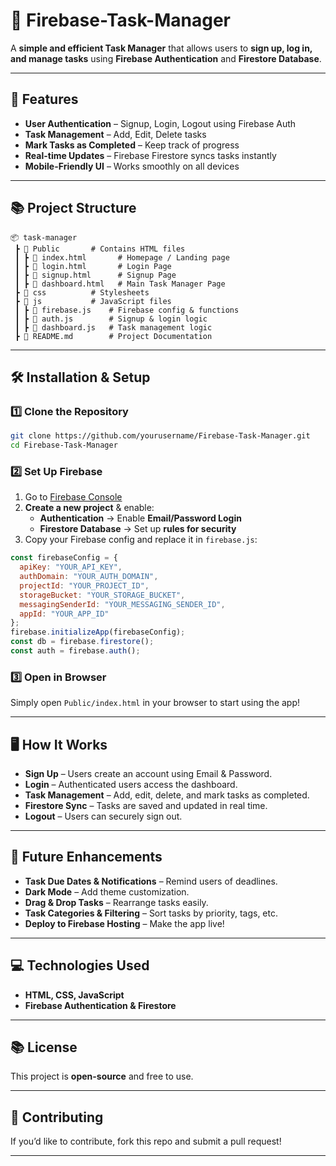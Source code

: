 # 📅 Firebase-Task-Manager

A **simple and efficient Task Manager** that allows users to **sign up, log in, and manage tasks** using **Firebase Authentication** and **Firestore Database**.

---

## 🚀 Features
- **User Authentication** – Signup, Login, Logout using Firebase Auth
- **Task Management** – Add, Edit, Delete tasks
- **Mark Tasks as Completed** – Keep track of progress
- **Real-time Updates** – Firebase Firestore syncs tasks instantly
- **Mobile-Friendly UI** – Works smoothly on all devices

---

## 📚 Project Structure
```
📦 task-manager
 ┣ 📂 Public       # Contains HTML files
 ┃ ┣ 📜 index.html       # Homepage / Landing page
 ┃ ┣ 📜 login.html       # Login Page
 ┃ ┣ 📜 signup.html      # Signup Page
 ┃ ┣ 📜 dashboard.html   # Main Task Manager Page
 ┣ 📂 css          # Stylesheets
 ┣ 📂 js           # JavaScript files
 ┃ ┣ 📜 firebase.js    # Firebase config & functions
 ┃ ┣ 📜 auth.js        # Signup & login logic
 ┃ ┣ 📜 dashboard.js   # Task management logic
 ┣ 📜 README.md        # Project Documentation
```

---

## 🛠️ Installation & Setup

### 1️⃣ Clone the Repository
```bash
git clone https://github.com/yourusername/Firebase-Task-Manager.git
cd Firebase-Task-Manager
```

### 2️⃣ Set Up Firebase
1. Go to [Firebase Console](https://console.firebase.google.com/)
2. **Create a new project** & enable:
   - **Authentication** → Enable **Email/Password Login**
   - **Firestore Database** → Set up **rules for security**
3. Copy your Firebase config and replace it in `firebase.js`:
```js
const firebaseConfig = {
  apiKey: "YOUR_API_KEY",
  authDomain: "YOUR_AUTH_DOMAIN",
  projectId: "YOUR_PROJECT_ID",
  storageBucket: "YOUR_STORAGE_BUCKET",
  messagingSenderId: "YOUR_MESSAGING_SENDER_ID",
  appId: "YOUR_APP_ID"
};
firebase.initializeApp(firebaseConfig);
const db = firebase.firestore();
const auth = firebase.auth();
```

### 3️⃣ Open in Browser
Simply open `Public/index.html` in your browser to start using the app!

---

## 🖥️ How It Works
- **Sign Up** – Users create an account using Email & Password.
- **Login** – Authenticated users access the dashboard.
- **Task Management** – Add, edit, delete, and mark tasks as completed.
- **Firestore Sync** – Tasks are saved and updated in real time.
- **Logout** – Users can securely sign out.

---

## 🚀 Future Enhancements
- **Task Due Dates & Notifications** – Remind users of deadlines.
- **Dark Mode** – Add theme customization.
- **Drag & Drop Tasks** – Rearrange tasks easily.
- **Task Categories & Filtering** – Sort tasks by priority, tags, etc.
- **Deploy to Firebase Hosting** – Make the app live!

---

## 💻 Technologies Used
- **HTML, CSS, JavaScript**
- **Firebase Authentication & Firestore**

---

## 📚 License
This project is **open-source** and free to use.

---

## 🌟 Contributing
If you’d like to contribute, fork this repo and submit a pull request!

---
